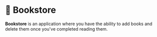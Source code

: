 # 📖 Bookstore

<a name="about-project"></a>

**Bookstore** is an application where you have the ability to add books and delete them once you've completed reading them.
